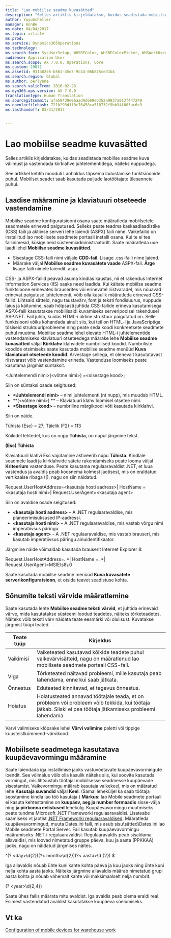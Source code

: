 ```yaml
---
title: "Lao mobiilse seadme kuvasätted"
description: "Selles artiklis kirjeldatakse, kuidas seadistada mobiilse seadme kuva välimust ja vastendada kiirklahve juhtelementidega, näiteks nuppudega."
author: YuyuScheller
manager: AnnBe
ms.date: 04/04/2017
ms.topic: article
ms.prod: 
ms.service: Dynamics365Operations
ms.technology: 
ms.search.form: SysUserSetup, WHSRFColor, WHSRFColorPicker, WHSWorkUserDisplaySettings
audience: Application User
ms.search.scope: AX 7.0.0, Operations, Core
ms.custom: 29071
ms.assetid: 931a02e8-b561-45e3-9c44-06b875ced1b4
ms.search.region: Global
ms.author: perlynne
ms.search.validFrom: 2016-02-28
ms.dyn365.ops.version: AX 7.0.0
translationtype: Human Translation
ms.sourcegitcommit: afa59439e06aad9d669eb352a9837a013f447249
ms.openlocfilehash: 721b293d1f8c76458ca510732f9bb94f003ac6e3
ms.lasthandoff: 03/31/2017


---
```


# <a name="warehouse-mobile-device-display-settings"></a>Lao mobiilse seadme kuvasätted

Selles artiklis kirjeldatakse, kuidas seadistada mobiilse seadme kuva välimust ja vastendada kiirklahve juhtelementidega, näiteks nuppudega. 

See artikkel kehtib mooduli Laohaldus täpsema ladustamise funktsioonide puhul. Mobiilset seadet saab kasutada paljude laotöötajate ülesannete puhul.

## <a name="specify-styles-and-map-keyboard-shortcuts"></a>Laadise määramine ja klaviatuuri otseteede vastendamine
Mobiilse seadme konfiguratsiooni osana saate määratleda mobiilsetele seadmetele erinevad paigutused. Selleks peate teadma kaskaadlaadistike (CSS) faili ja aktiivse serveri lehe laiendi (ASPX) faili nime. Vaikefailid on installitud lao mobiilsete seadmete portaali installi osana. Kui te ei tea failinimesid, küsige neid süsteemiadministraatorilt. Saate määratleda uue laadi lehel **Mobiilse seadme kuvasätted**.

-    Sisestage CSS-faili nimi väljale **CDD-fail**. Lisage .css-faili nime laiend.
-   Määrake väljal **Mobiilse seadme kuvasätete vaade** ASPX-fail. **Ärge** lisage faili nimele laiendit .aspx.

CSS- ja ASPX-failid peavad asuma kindlas kaustas, nii et rakendus Internet Information Services (IIS) saaks need laadida. Kui käitate mobiilse seadme funktsioone erinevates brauserites või erinevatel riistvaradel, mis nõuavad erinevat paigutuse juhtelementi, võib olla kasulik määratleda erinevad CSS-failid. Lihtsaid sätteid, nagu taustavärv, font ja teksti fondisuurus, nuppude laius ja käitumine, saab hõlpsasti juhtida CSS-failide erineva kasutamisega. ASPX-faili kasutatakse mobiilisaidi kuvamiseks serveripoolsel rakendusel ASP.NET. Fail juhib, kuidas HTML-i üldine struktuur paigutatud on. Selle funktsiooni võiks kohandada ainult siis, kui teil on HTML-i ja JavaScriptiga tõsiseid struktuuriprobleeme ning peate seda koodi konkreetsete seadmete puhul muutma. Mobiilse seadme lehel olevate HTML-i juhtelementide vastendamiseks klaviatuuri otseteedega määrake lehe **Mobiilse seadme kuvasätted** väljal **Kiirklahv** klahvidele numbrilised koodid. Numbriliste koodide otsimiseks saate kasutada mobiilse seadme menüüd **Kuva klaviatuuri otseteede koodid**. Arvestage sellega, et olenevalt kasutatavast riistvarast võib vastendamine erineda. Vastenduse loomiseks peate kasutama järgmist süntaksit.

&lt;Juhtelemendi nimi&gt;(&lt;võtme nimi&gt;) =&lt;sisestage kood&gt;;

Siin on süntaksi osade selgitused:

-   **&lt;Juhtelemendi nimi&gt;** – nimi juhtelementi (nt nupp), mis muudab HTML.
-   **(&lt;võtme nimi&gt;) ** – Klaviatuuri klahv loomisel otsetee nimi.
-   **&lt;Sisestage kood&gt;** – numbriline märgikoodi võti kasutada kiirklahvi.

Siin on näide.

Tühista (Esc) = 27; Täielik (F2) = 113

Kõikidel lehtedel, kus on nupp **Tühista**, on nupul järgmine tekst.

**(Esc) Tühista**

Klaviatuuril klahvi Esc vajutamine aktiveerib nupu **Tühista**. Kindlale seadmele laadi ja kiirklahvide sätete rakendamiseks peate looma väljal **Kriteerium** vastenduse. Peate kasutama regulaaravaldist .NET, et luua vastendus ja avaldis peab koosnema kolmest jaotisest, mis on eraldatud vertikaalse ribaga (|), nagu on siin näidatud.

Request.UserHostAddress=&lt;kasutaja hosti aadress&gt;| HostName =&lt;kasutaja hosti nimi&gt;| Request.UserAgent=&lt;kasutaja agent&gt;

Siin on avaldise osade selgitused:

-   **&lt;kasutaja hosti aadress&gt;** – A .NET regulaaravaldise, mis planeerimisüksused IP-aadressi.
-   **&lt;kasutaja hosti nimi&gt;** – A .NET regulaaravaldise, mis vastab võrgu nimi imperatiivsus päringu.
-   **&lt;kasutaja agent&gt;** – A .NET regulaaravaldise, mis vastab brauseri, mis kasutab imperatiivsus päringu ainuidentifikaator.

Järgmine näide võimaldab kasutada brauserit Internet Explorer 8:

Request.UserHostAddress=. \*| HostName =. \*| Request.UserAgent=MSIE\\s8\\.0

Saate kasutada mobiilse seadme menüüd **Kuva kuvasätete serverikonfiguratsioon**, et otsida teavet seadistuse kohta.

## <a name="define-text-colors-for-messages"></a>Sõnumite teksti värvide määratlemine
Saate kasutada lehte **Mobiilse seadme teksti värvid**, et juhtida erinevaid värve, mida kasutatakse süsteemi loodud teadetes, näiteks tõrketeadetes. Näiteks võib teksti värv näidata teate eesmärki või olulisust. Kuvatakse järgmist tüüpi teated.

| Teate tüüp | Kirjeldus                                                                                                                                                                            |
|--------------|----------------------------------------------------------------------------------------------------------------------------------------------------------------------------------------|
| Vaikimisi      | Vaiketeated kasutavad kõikide teadete puhul vaikevärvisätteid, nagu on määratlenud lao mobiilsete seadmete portaali CSS-fail.                                                   |
| Viga        | Tõrketeated näitavad probleemi, mille kasutaja peab lahendama, enne kui saab jätkata.                                                                                             |
| Õnnestus      | Eduteated kinnitavad, et tegevus õnnestus.                                                                                                                                |
| Hoiatus      | Hoiatusteated annavad töötajale teada, et on probleem või probleem võib tekkida, kui töötaja jätkab. Siiski ei pea töötaja jätkamiseks probleemi lahendama. |

Värvi valimiseks klõpsake lehel **Värvi valimine** paletti või tippige kuusteistkümmend-värvikood.

## <a name="define-the-date-format-to-use-on-mobile-devices"></a>Mobiilsete seadmetega kasutatava kuupäevavormingu määramine
Saate laiendada iga installimise jaoks vastuvõetavate kuupäevavormingute loendit. See võimalus võib olla kasulik näiteks siis, kui soovite kasutada vormingut, mis lihtsustab töötajal mobiilsesse seadmesse kuupäevade sisestamist. Vaikevormingu määrab kasutaja vaikekeel, mis on määratud lehe **Kasutaja suvandid** väljal **Keel**. (Samal leheküljel ka saab töötaja seostamine kindla lao töö kasutaja.) **Märkus:** lao Mobile seadmete portaali ei kasuta kehtestamine on **kuupäev, aeg ja number formaadis** sisse-välja ning **ja piirkonna eelistused** lehekülg. Kuupäevavormingu muutmiseks peate tundma Microsoft .NET Frameworki regulaaravaldisi. Lisateabe saamiseks vt jaotist [.NET Frameworki regulaaravaldised](http://go.microsoft.com/fwlink/?LinkId=391260). Määratleda kuupäevavormingud, muuta Dates.ini faili, mis asub sisu\\sätted\\Dates.ini lao Mobile seadmete Portal Server. Fail kasutab kuupäevavormingu määramiseks .NET-i regulaaravaldisi. Regulaaravaldis peab sisaldama allavaldisi, mis loovad nimetatud gruppe päeva, kuu ja aasta (PPKKAA) jaoks, nagu on näidatud järgmises näites.

^(? &lt;day&gt;\\d{2})(?&lt; month&gt;\\d{2})(?&lt; aasta&gt;\\d {2}) $

Iga allavaldis nõuab ühte kuni kahte kohta päeva ja kuu jaoks ning ühte kuni nelja kohta aasta jaoks. Näiteks järgmine allavaldis määrab nimetatud grupi aasta kohta ja nõuab vähemalt kahte või maksimaalselt nelja numbrit.

(? &lt;year&gt;\\d{2,4})

Saate ühes failis määrata mitu avaldist. Iga avaldis peab olema eraldi real. Esimest vastendatud avaldist kasutatakse kuupäeva sõelumiseks.

<a name="see-also"></a>Vt ka
--------

[Configuration of mobile devices for warehouse work](configure-mobile-devices-warehouse.md)


